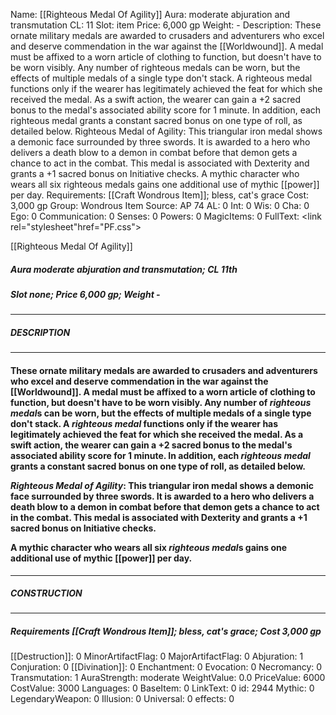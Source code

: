 Name: [[Righteous Medal Of Agility]]
Aura: moderate abjuration and transmutation
CL: 11
Slot: item
Price: 6,000 gp
Weight: -
Description: These ornate military medals are awarded to crusaders and adventurers who excel and deserve commendation in the war against the [[Worldwound]]. A medal must be affixed to a worn article of clothing to function, but doesn't have to be worn visibly. Any number of righteous medals can be worn, but the effects of multiple medals of a single type don't stack. A righteous medal functions only if the wearer has legitimately achieved the feat for which she received the medal. As a swift action, the wearer can gain a +2 sacred bonus to the medal's associated ability score for 1 minute. In addition, each righteous medal grants a constant sacred bonus on one type of roll, as detailed below. Righteous Medal of Agility: This triangular iron medal shows a demonic face surrounded by three swords. It is awarded to a hero who delivers a death blow to a demon in combat before that demon gets a chance to act in the combat. This medal is associated with Dexterity and grants a +1 sacred bonus on Initiative checks. A mythic character who wears all six righteous medals gains one additional use of mythic [[power]] per day.
Requirements: [[Craft Wondrous Item]]; bless, cat's grace
Cost: 3,000 gp
Group: Wondrous Item
Source: AP 74
AL: 0
Int: 0
Wis: 0
Cha: 0
Ego: 0
Communication: 0
Senses: 0
Powers: 0
MagicItems: 0
FullText: <link rel="stylesheet"href="PF.css"><div class="heading"><p class="alignleft">[[Righteous Medal Of Agility]]</p><div style="clear: both;"></div></div><div><h5><b>Aura </b>moderate abjuration and transmutation; <b>CL </b>11th</h5><h5><b>Slot </b>none; <b>Price </b>6,000 gp; <b>Weight </b>-</h5></div><hr/><div><h5><b>DESCRIPTION</b></h5></div><hr/><div><h4><p>These ornate military medals are awarded to crusaders and adventurers who excel and deserve commendation in the war against the [[Worldwound]]. A medal must be affixed to a worn article of clothing to function, but doesn't have to be worn visibly. Any number of <i>righteous medal</i>s can be worn, but the effects of multiple medals of a single type don't stack. A <i>righteous medal</i> functions only if the wearer has legitimately achieved the feat for which she received the medal. As a swift action, the wearer can gain a +2 sacred bonus to the medal's associated ability score for 1 minute. In addition, each <i>righteous medal</i> grants a constant sacred bonus on one type of roll, as detailed below. </p><p><i>Righteous Medal of Agility</i>: This triangular iron medal shows a demonic face surrounded by three swords. It is awarded to a hero who delivers a death blow to a demon in combat before that demon gets a chance to act in the combat. This medal is associated with Dexterity and grants a +1 sacred bonus on Initiative checks. </p><p>A mythic character who wears all six <i>righteous medal</i>s gains one additional use of mythic [[power]] per day.</p></h4></div><hr/><div><h5><b>CONSTRUCTION</b></h5></div><hr/><div><h5><b>Requirements </b>[[Craft Wondrous Item]]; bless, <i>cat's grace</i>; <b>Cost </b>3,000 gp</h5></div>
[[Destruction]]: 0
MinorArtifactFlag: 0
MajorArtifactFlag: 0
Abjuration: 1
Conjuration: 0
[[Divination]]: 0
Enchantment: 0
Evocation: 0
Necromancy: 0
Transmutation: 1
AuraStrength: moderate
WeightValue: 0.0
PriceValue: 6000
CostValue: 3000
Languages: 0
BaseItem: 0
LinkText: 0
id: 2944
Mythic: 0
LegendaryWeapon: 0
Illusion: 0
Universal: 0
effects: 0

